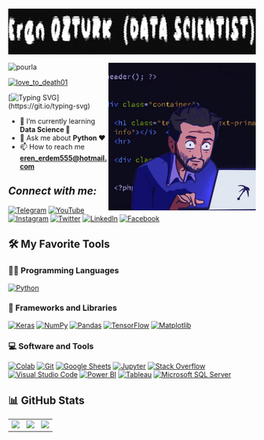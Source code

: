 [![Header](https://github.com/PourLa/kodluyoruzilkrepo/blob/PourLa/header1.png)](https://app.patika.dev/PourLa)

<img src="https://github.com/PourLa/kodluyoruzilkrepo/blob/PourLa/2.gif" width="300" align="right">

<p align="left"> <img src="https://komarev.com/ghpvc/?username=pourla&label=Profile%20views&color=0e75b6&style=flat" alt="pourla" /> </p>
<p align="left"> <a href="https://twitter.com/love_to_death01" target="blank"><img src="https://img.shields.io/twitter/follow/love_to_death01?logo=twitter&style=for-the-badge" alt="love_to_death01" /></a> </p>

[![Typing SVG](https://readme-typing-svg.demolab.com?font=Fira+Code&pause=1000&color=F77D29&width=435&lines=Welcome+to+My+Profile!)](https://git.io/typing-svg)

- 🌱 I’m currently learning **Data Science 🚀**
- 💬 Ask me about **Python ❤️**
- 📫 How to reach me **eren_erdem555@hotmail.com**

## <i>Connect with me:</i>

[![Telegram](https://img.shields.io/badge/-Telegram-090909?style=for-the-badge&logo=telegram&logoColor=27A0D9)](https://t.me/PourLa_TV)
[![YouTube](https://img.shields.io/badge/-YouTube-090909?style=for-the-badge&logo=YouTube&logoColor=FF0000)](https://www.youtube.com/pourlatv)
[![Instagram](https://img.shields.io/badge/-Instagram-090909?style=for-the-badge&logo=instagram&logoColor=B4068E)](https://www.instagram.com/ern.ys)
[![Twitter](https://img.shields.io/badge/-Twitter-090909?style=for-the-badge&logo=Twitter&logoColor=1C9DEB)](https://twitter.com/Love_to_Death01)
[![LinkedIn](https://img.shields.io/badge/-LinkedIn-090909?style=for-the-badge&logo=linkedin&logoColor=007BB6)](https://www.linkedin.com/in/eren-öztürk-87114616a)
[![Facebook](https://img.shields.io/badge/-Facebook-090909?style=for-the-badge&logo=Facebook&logoColor=1195F5)](https://www.facebook.com/LoveToDeath01)

## 🛠️ My Favorite Tools

### 👨‍💻 Programming Languages
<p>
    <a href="https://github.com/PourLa"><img alt="Python" src="https://img.shields.io/badge/Python%20-%2314354C.svg?logo=python&logoColor=white"></a>
</p>

### 🧰 Frameworks and Libraries
<p>
    <a href="https://github.com/PourLa"><img alt="Keras" src="https://img.shields.io/badge/Keras%20-%23D00000.svg?logo=Keras&logoColor=white"></a>
    <a href="https://github.com/PourLa"><img alt="NumPy" src="https://img.shields.io/badge/Numpy%20-%23013243.svg?logo=numpy&logoColor=white"></a>
    <a href="https://github.com/PourLa"><img alt="Pandas" src="https://img.shields.io/badge/Pandas%20-%23150458.svg?logo=pandas&logoColor=white"></a>
    <a href="https://github.com/PourLa"><img alt="TensorFlow" src="https://img.shields.io/badge/TensorFlow%20-%23FF6F00.svg?logo=TensorFlow&logoColor=white"></a> 
    <a href="https://github.com/PourLa"><img alt="Matplotlib" src="https://img.shields.io/badge/Matplotlib%20-red"></a>  
</p>

### 💻 Software and Tools
<p>
    <a href="https://github.com/PourLa"><img alt="Colab" src="https://img.shields.io/badge/Colab-00b56a.svg?logo=google-colab&logoColor=white"></a>
    <a href="https://github.com/PourLa"><img alt="Git" src="https://img.shields.io/badge/Git%20-%23F05033.svg?logo=git&logoColor=white"></a>
    <a href="https://github.com/PourLa"><img alt="Google Sheets" src="https://img.shields.io/badge/Google%20Sheets%20-%2334A853.svg?logo=google%20sheets&logoColor=white"></a>
    <a href="https://github.com/PourLa"><img alt="Jupyter" src="https://img.shields.io/badge/Jupyter%20-%23F37626.svg?logo=Jupyter&logoColor=white"></a>
    <a href="https://github.com/PourLa"><img alt="Stack Overflow" src="https://img.shields.io/badge/-Stack%20Overflow-FE7A16?logo=stack-overflow&logoColor=white"></a>
    <a href="https://github.com/PourLa"><img alt="Visual Studio Code" src="https://img.shields.io/badge/Visual%20Studio%20Code-0078d7.svg?logo=visual-studio-code&logoColor=white"></a>  
    <a href="https://github.com/PourLa"><img alt="Power BI" src="https://img.shields.io/badge/Power%20BI%20-yellow"></a> 
    <a href="https://github.com/PourLa"><img alt="Tableau" src="https://img.shields.io/badge/Tableau%20-blue"></a> 
    <a href="https://github.com/PourLa"><img alt="Microsoft SQL Server" src="https://img.shields.io/badge/Microsoft%20SQL%20Server-yellow"></a> 
</p>

## 📊 GitHub Stats
<table>
  <tr>
    <td><img src="https://github-readme-stats.vercel.app/api?username=pourla&show_icons=true&theme=codeSTACKr&hide_border=true" /></td>
    <td><img src="https://github-readme-stats.vercel.app/api/top-langs?username=pourla&theme=codeSTACKr&show_icons=true" /></td>
    <td><img src="https://github-readme-streak-stats.herokuapp.com/?user=pourla&theme=merko&hide_border=true" /></td>
  </tr>
</table>
